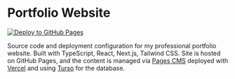 # Portfolio Website

[![Deploy to GitHub Pages](https://github.com/cmhac/portfolio-site/actions/workflows/deploy.yml/badge.svg)](https://github.com/cmhac/portfolio-site/actions/workflows/deploy.yml)

Source code and deployment configuration for my professional portfolio website. Built with TypeScript, React, Next.js, Tailwind CSS. Site is hosted on GitHub Pages, and the content is managed via [Pages CMS](https://pagescms.org) deployed with [Vercel](https://vercel.com) and using [Turso](https://turso.tech) for the database.
